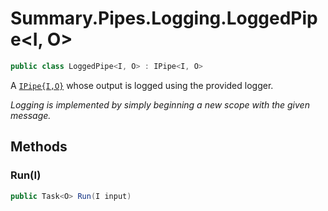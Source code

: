 # Summary.Pipes.Logging.LoggedPipe<I, O>
```cs
public class LoggedPipe<I, O> : IPipe<I, O>
```

A [`IPipe{I,O}`](./IPipe{I,O}.md) whose output is logged using the provided logger.

_Logging is implemented by simply beginning a new scope with the given message._

## Methods
### Run(I)
```cs
public Task<O> Run(I input)
```

